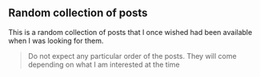 ## Random collection of posts

This is a random collection of posts that I once wished had been available when I was looking for them.
>Do not expect any particular order of the posts. They will come depending on what I am interested at the time